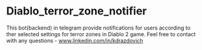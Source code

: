 # Diablo_terror_zone_notifier
This bot(backend) in telegram provide notifications for users according to ther selected settings for terror zones in Diablo 2 game. Feel free to contact with any questions - www.linkedin.com/in/kdrazdovich
